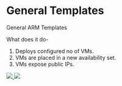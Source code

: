 # General Templates
General ARM Templates

What does it do-
1. Deploys configured no of VMs.
2. VMs are placed in a new availability set.
3. VMs expose public IPs.

<a href="https://portal.azure.com/#create/Microsoft.Template/uri/https%3A%2F%2Fraw.githubusercontent.com%2Fsuneetnangia%2Fpostcodeapi%2Fmaster%2FMicrosoft.Demo.Postcode.API.Template%2FTemplates%2FAPIApp.json" target="_blank">
    <img src="http://azuredeploy.net/deploybutton.png"/>
</a>
<a href="http://armviz.io/#/?load=https%3A%2F%2Fraw.githubusercontent.com%2Fsuneetnangia%2Fpostcodeapi%2Fmaster%2FMicrosoft.Demo.Postcode.API.Template%2FTemplates%2FAPIApp.json" target="_blank">
    <img src="http://armviz.io/visualizebutton.png"/>
</a>
